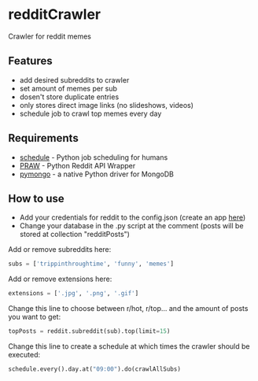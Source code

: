 # redditCrawler

Crawler for reddit memes

## Features

- add desired subreddits to crawler
- set amount of memes per sub
- dosen't store duplicate entries
- only stores direct image links (no slideshows, videos)
- schedule job to crawl top memes every day

## Requirements

- [schedule] - Python job scheduling for humans
- [PRAW] - Python Reddit API Wrapper
- [pymongo] - a native Python driver for MongoDB

## How to use

- Add your credentials for reddit to the config.json (create an app [here])
- Change your database in the .py script at the comment (posts will be stored at collection "redditPosts")

Add or remove subreddits here:

```python
subs = ['trippinthroughtime', 'funny', 'memes']
```

Add or remove extensions here:

```python
extensions = ['.jpg', '.png', '.gif']
```

Change this line to choose between r/hot, r/top... and the amount of posts you want to get:

```python
topPosts = reddit.subreddit(sub).top(limit=15)
```

Change this line to create a schedule at which times the crawler should be executed:

```python
schedule.every().day.at("09:00").do(crawlAllSubs)
```

[//]: # "Links"
[schedule]: https://schedule.readthedocs.io/en/stable/
[praw]: https://praw.readthedocs.io/en/latest/
[pymongo]: https://github.com/mongodb/mongo-python-driver
[here]: https://www.reddit.com/prefs/apps/
